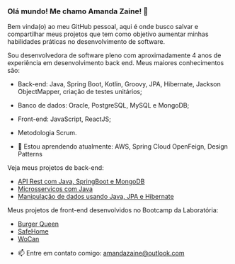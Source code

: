 ### Olá mundo! Me chamo Amanda Zaine! 👋
Bem vinda(o) ao meu GitHub pessoal, aqui é onde busco salvar e compartilhar meus projetos que tem como objetivo aumentar minhas habilidades práticas no desenvolvimento de software.

Sou desenvolvedora de software pleno com aproximadamente 4 anos de experiência em desenvolvimento back end.
Meus maiores conhecimentos são:
- Back-end: Java, Spring Boot, Kotlin, Groovy, JPA, Hibernate, Jackson ObjectMapper, criação de testes unitários;
- Banco de dados: Oracle, PostgreSQL, MySQL e MongoDB;
- Front-end: JavaScript, ReactJS;
- Metodologia Scrum.

- 🌱 Estou aprendendo atualmente: AWS, Spring Cloud OpenFeign, Design Patterns

Veja meus projetos de back-end:
* [API Rest com Java, SpringBoot e MongoDB](https://github.com/AmandaZaine/API_Java_SpringBoot_MongoDB)
* [Microsservicos com Java](https://github.com/AmandaZaine/EBAC_BackEnd_Java_Microsservicos)
* [Manipulação de dados usando Java, JPA e Hibernate](https://github.com/AmandaZaine/EBAC_BackEnd_Java_JPA_Hibernate)


Meus projetos de front-end desenvolvidos no Bootcamp da Laboratória:
* [Burger Queen](https://burgerqueen-lab004.web.app/login)
* [SafeHome](https://social-network-sap004.web.app)
* [WoCan](https://talent2020ci-t-wocan.web.app)


- 📫 Entre em contato comigo: amandazaine@outlook.com

<!--
**AmandaZaine/AmandaZaine** is a ✨ _special_ ✨ repository because its `README.md` (this file) appears on your GitHub profile.

Here are some ideas to get you started:

- 🔭 I’m currently working on ...
- 🌱 I’m currently learning ...
- 👯 I’m looking to collaborate on ...
- 🤔 I’m looking for help with ...
- 💬 Ask me about ...
- 📫 How to reach me: ...
-->

